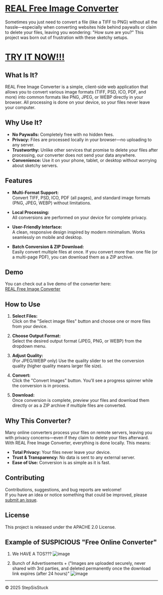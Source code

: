 # [REAL Free Image Converter](https://stepsisstuck.github.io/REAL-free-image-converter/)

Sometimes you just need to convert a file (like a TIFF to PNG) without all the hassle—especially when converting websites hide behind paywalls or claim to delete your files, leaving you wondering: "How sure are you?" This project was born out of frustration with these sketchy setups.


# [TRY IT NOW!!!](https://stepsisstuck.github.io/REAL-free-image-converter/)

## What Is It?

 REAL Free Image Converter is a simple, client-side web application that allows you to convert various image formats (TIFF, PSD, ICO, PDF, and more) into common formats like PNG, JPEG, or WEBP directly in your browser. All processing is done on your device, so your files never leave your computer.

## Why Use It?

- **No Paywalls:** Completely free with no hidden fees.
- **Privacy:** Files are processed locally in your browser—no uploading to any server.
- **Trustworthy:** Unlike other services that promise to delete your files after processing, our converter does not send your data anywhere.
- **Convenience:** Use it on your phone, tablet, or desktop without worrying about sketchy servers.

## Features

- **Multi-Format Support:**  
  Convert TIFF, PSD, ICO, PDF (all pages), and standard image formats (PNG, JPEG, WEBP) without limitations.
  
- **Local Processing:**  
  All conversions are performed on your device for complete privacy.

- **User-Friendly Interface:**  
  A clean, responsive design inspired by modern minimalism. Works seamlessly on mobile and desktop.

- **Batch Conversion & ZIP Download:**  
  Easily convert multiple files at once. If you convert more than one file (or a multi-page PDF), you can download them as a ZIP archive.

## Demo

You can check out a live demo of the converter here:  
[REAL Free Image Converter](https://stepsisstuck.github.io/REAL-free-image-converter/)

## How to Use

1. **Select Files:**  
   Click on the "Select image files" button and choose one or more files from your device.
   
2. **Choose Output Format:**  
   Select the desired output format (JPEG, PNG, or WEBP) from the dropdown menu.

3. **Adjust Quality:**  
   (For JPEG/WEBP only) Use the quality slider to set the conversion quality (higher quality means larger file size).

4. **Convert:**  
   Click the "Convert Images" button. You'll see a progress spinner while the conversion is in process.

5. **Download:**  
   Once conversion is complete, preview your files and download them directly or as a ZIP archive if multiple files are converted.

## Why This Converter?

Many online converters process your files on remote servers, leaving you with privacy concerns—even if they claim to delete your files afterward. With REAL Free Image Converter, everything is done locally. This means:
  
- **Total Privacy:** Your files never leave your device.
- **Trust & Transparency:** No data is sent to any external server.
- **Ease of Use:** Conversion is as simple as it is fast.

## Contributing

Contributions, suggestions, and bug reports are welcome!  
If you have an idea or notice something that could be improved, please [submit an issue](https://github.com/StepSisStuck/REAL-free-image-converter/issues).

## License

This project is released under the APACHE 2.0 License.


## Example of SUSPICIOUS "Free Online Converter"
1. We HAVE A TOS???
![image](https://github.com/user-attachments/assets/e6f60d48-0c99-4216-8c47-f68b57a1845f)

2. Bunch of Advertisements + ("Images are uploaded securely,
never shared with 3rd parties,
and deleted permanently once
the download link expires
(after 24 hours)"
![image](https://github.com/user-attachments/assets/2d3e00dc-da73-4696-aba2-0db19c883c85)



---

&copy; 2025 StepSisStuck
